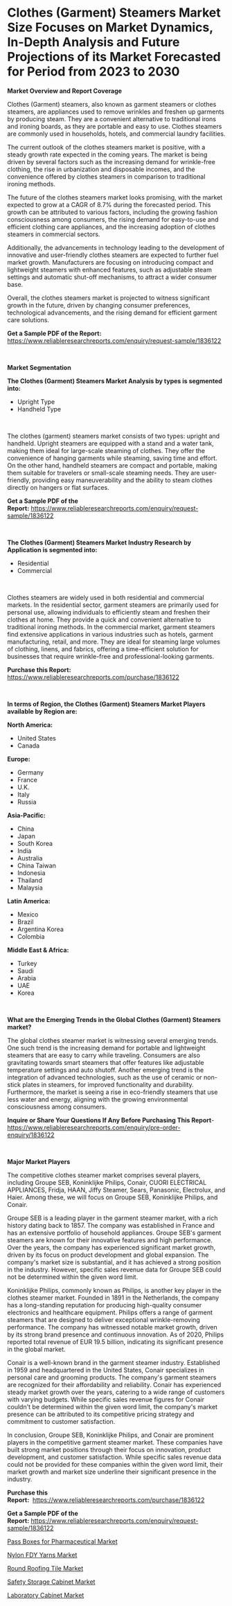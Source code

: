 <p><h1>Clothes (Garment) Steamers Market Size Focuses on Market Dynamics, In-Depth Analysis and Future Projections of its Market Forecasted for Period from 2023 to 2030</h1></p><p><strong>Market Overview and Report Coverage</strong></p>
<p><p>Clothes (Garment) steamers, also known as garment steamers or clothes steamers, are appliances used to remove wrinkles and freshen up garments by producing steam. They are a convenient alternative to traditional irons and ironing boards, as they are portable and easy to use. Clothes steamers are commonly used in households, hotels, and commercial laundry facilities.</p><p>The current outlook of the clothes steamers market is positive, with a steady growth rate expected in the coming years. The market is being driven by several factors such as the increasing demand for wrinkle-free clothing, the rise in urbanization and disposable incomes, and the convenience offered by clothes steamers in comparison to traditional ironing methods.</p><p>The future of the clothes steamers market looks promising, with the market expected to grow at a CAGR of 8.7% during the forecasted period. This growth can be attributed to various factors, including the growing fashion consciousness among consumers, the rising demand for easy-to-use and efficient clothing care appliances, and the increasing adoption of clothes steamers in commercial sectors.</p><p>Additionally, the advancements in technology leading to the development of innovative and user-friendly clothes steamers are expected to further fuel market growth. Manufacturers are focusing on introducing compact and lightweight steamers with enhanced features, such as adjustable steam settings and automatic shut-off mechanisms, to attract a wider consumer base.</p><p>Overall, the clothes steamers market is projected to witness significant growth in the future, driven by changing consumer preferences, technological advancements, and the rising demand for efficient garment care solutions.</p></p>
<p><strong>Get a Sample PDF of the Report:</strong> <a href="https://www.reliableresearchreports.com/enquiry/request-sample/1836122">https://www.reliableresearchreports.com/enquiry/request-sample/1836122</a></p>
<p>&nbsp;</p>
<p><strong>Market Segmentation</strong></p>
<p><strong>The Clothes (Garment) Steamers Market Analysis by types is segmented into:</strong></p>
<p><ul><li>Upright Type</li><li>Handheld Type</li></ul></p>
<p>&nbsp;</p>
<p><p>The clothes (garment) steamers market consists of two types: upright and handheld. Upright steamers are equipped with a stand and a water tank, making them ideal for large-scale steaming of clothes. They offer the convenience of hanging garments while steaming, saving time and effort. On the other hand, handheld steamers are compact and portable, making them suitable for travelers or small-scale steaming needs. They are user-friendly, providing easy maneuverability and the ability to steam clothes directly on hangers or flat surfaces.</p></p>
<p><strong>Get a Sample PDF of the Report:</strong>&nbsp;<a href="https://www.reliableresearchreports.com/enquiry/request-sample/1836122">https://www.reliableresearchreports.com/enquiry/request-sample/1836122</a></p>
<p>&nbsp;</p>
<p><strong>The Clothes (Garment) Steamers Market Industry Research by Application is segmented into:</strong></p>
<p><ul><li>Residential</li><li>Commercial</li></ul></p>
<p>&nbsp;</p>
<p><p>Clothes steamers are widely used in both residential and commercial markets. In the residential sector, garment steamers are primarily used for personal use, allowing individuals to efficiently steam and freshen their clothes at home. They provide a quick and convenient alternative to traditional ironing methods. In the commercial market, garment steamers find extensive applications in various industries such as hotels, garment manufacturing, retail, and more. They are ideal for steaming large volumes of clothing, linens, and fabrics, offering a time-efficient solution for businesses that require wrinkle-free and professional-looking garments.</p></p>
<p><strong>Purchase this Report:</strong>&nbsp; <a href="https://www.reliableresearchreports.com/purchase/1836122">https://www.reliableresearchreports.com/purchase/1836122</a></p>
<p>&nbsp;</p>
<p><strong>In terms of Region, the Clothes (Garment) Steamers Market Players available by Region are:</strong></p>
<p>
    <p> <strong> North America: </strong>
        <ul>
            <li>United States</li>
            <li>Canada</li>
        </ul>
        </p> 
    <p> <strong> Europe: </strong>
        <ul>
            <li>Germany</li>
            <li>France</li>
            <li>U.K.</li>
            <li>Italy</li>
            <li>Russia</li>
        </ul>
        </p> 
    <p> <strong> Asia-Pacific: </strong>
        <ul>
            <li>China</li>
            <li>Japan</li>
            <li>South Korea</li>
            <li>India</li>
            <li>Australia</li>
            <li>China Taiwan</li>
            <li>Indonesia</li>
            <li>Thailand</li>
            <li>Malaysia</li>
        </ul>
        </p> 
    <p> <strong> Latin America: </strong>
        <ul>
            <li>Mexico</li>
            <li>Brazil</li>
            <li>Argentina Korea</li>
            <li>Colombia</li>
        </ul>
        </p> 
    <p> <strong> Middle East & Africa: </strong>
        <ul>
            <li>Turkey</li>
            <li>Saudi</li>
            <li>Arabia</li>
            <li>UAE</li>
            <li>Korea</li>
        </ul>
    </p>
    </p>
<p>&nbsp;</p>
<p><strong>What are the Emerging Trends in the Global Clothes (Garment) Steamers market?</strong></p>
<p><p>The global clothes steamer market is witnessing several emerging trends. One such trend is the increasing demand for portable and lightweight steamers that are easy to carry while traveling. Consumers are also gravitating towards smart steamers that offer features like adjustable temperature settings and auto shutoff. Another emerging trend is the integration of advanced technologies, such as the use of ceramic or non-stick plates in steamers, for improved functionality and durability. Furthermore, the market is seeing a rise in eco-friendly steamers that use less water and energy, aligning with the growing environmental consciousness among consumers.</p></p>
<p><strong>Inquire or Share Your Questions If Any Before Purchasing This Report</strong>- <a href="https://www.reliableresearchreports.com/enquiry/pre-order-enquiry/1836122">https://www.reliableresearchreports.com/enquiry/pre-order-enquiry/1836122</a></p>
<p>&nbsp;</p>
<p><strong>Major Market Players</strong></p>
<p><p>The competitive clothes steamer market comprises several players, including Groupe SEB, Koninklijke Philips, Conair, CUORI ELECTRICAL APPLIANCES, Fridja, HAAN, Jiffy Steamer, Sears, Panasonic, Electrolux, and Haier. Among these, we will focus on Groupe SEB, Koninklijke Philips, and Conair.</p><p>Groupe SEB is a leading player in the garment steamer market, with a rich history dating back to 1857. The company was established in France and has an extensive portfolio of household appliances. Groupe SEB's garment steamers are known for their innovative features and high performance. Over the years, the company has experienced significant market growth, driven by its focus on product development and global expansion. The company's market size is substantial, and it has achieved a strong position in the industry. However, specific sales revenue data for Groupe SEB could not be determined within the given word limit.</p><p>Koninklijke Philips, commonly known as Philips, is another key player in the clothes steamer market. Founded in 1891 in the Netherlands, the company has a long-standing reputation for producing high-quality consumer electronics and healthcare equipment. Philips offers a range of garment steamers that are designed to deliver exceptional wrinkle-removing performance. The company has witnessed notable market growth, driven by its strong brand presence and continuous innovation. As of 2020, Philips reported total revenue of EUR 19.5 billion, indicating its significant presence in the global market.</p><p>Conair is a well-known brand in the garment steamer industry. Established in 1959 and headquartered in the United States, Conair specializes in personal care and grooming products. The company's garment steamers are recognized for their affordability and reliability. Conair has experienced steady market growth over the years, catering to a wide range of customers with varying budgets. While specific sales revenue figures for Conair couldn't be determined within the given word limit, the company's market presence can be attributed to its competitive pricing strategy and commitment to customer satisfaction.</p><p>In conclusion, Groupe SEB, Koninklijke Philips, and Conair are prominent players in the competitive garment steamer market. These companies have built strong market positions through their focus on innovation, product development, and customer satisfaction. While specific sales revenue data could not be provided for these companies within the given word limit, their market growth and market size underline their significant presence in the industry.</p></p>
<p><strong>Purchase this Report:</strong>&nbsp;&nbsp;<a href="https://www.reliableresearchreports.com/purchase/1836122">https://www.reliableresearchreports.com/purchase/1836122</a></p>
<p></p>
<p><strong>Get a Sample PDF of the Report:</strong>&nbsp;<a href="https://www.reliableresearchreports.com/enquiry/request-sample/1836122">https://www.reliableresearchreports.com/enquiry/request-sample/1836122</a></p>
<p><p><a href="https://www.linkedin.com/pulse/pass-boxes-pharmaceutical-market-size-share-global/">Pass Boxes for Pharmaceutical Market</a></p><p><a href="https://medium.com/@nelsonhauck/nylon-fdy-yarns-market-trends-forecast-and-competitive-analysis-to-2030-ce2e34b01c3f">Nylon FDY Yarns Market</a></p><p><a href="https://medium.com/@lacyquitzon/round-roofing-tile-market-trends-forecast-and-competitive-analysis-to-2030-7af3ee862f3c">Round Roofing Tile Market</a></p><p><a href="https://www.linkedin.com/pulse/safety-storage-cabinet-market-size-2023-2030-global/">Safety Storage Cabinet Market</a></p><p><a href="https://www.linkedin.com/pulse/laboratory-cabinet-market-challenges-opportunities-growth-drivers/">Laboratory Cabinet Market</a></p></p>